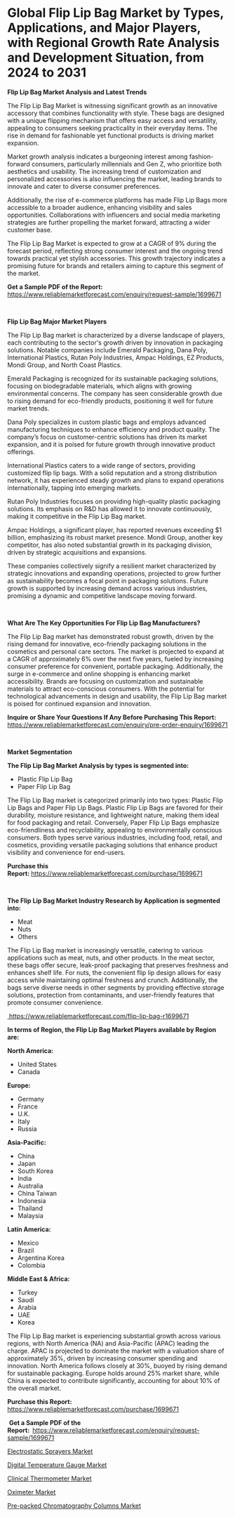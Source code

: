 <p><h1>Global Flip Lip Bag Market by Types, Applications, and Major Players, with Regional Growth Rate Analysis and Development Situation, from 2024 to 2031</h1></p><p><strong>Flip Lip Bag Market Analysis and Latest Trends</strong></p>
<p><p>The Flip Lip Bag Market is witnessing significant growth as an innovative accessory that combines functionality with style. These bags are designed with a unique flipping mechanism that offers easy access and versatility, appealing to consumers seeking practicality in their everyday items. The rise in demand for fashionable yet functional products is driving market expansion.</p><p>Market growth analysis indicates a burgeoning interest among fashion-forward consumers, particularly millennials and Gen Z, who prioritize both aesthetics and usability. The increasing trend of customization and personalized accessories is also influencing the market, leading brands to innovate and cater to diverse consumer preferences.</p><p>Additionally, the rise of e-commerce platforms has made Flip Lip Bags more accessible to a broader audience, enhancing visibility and sales opportunities. Collaborations with influencers and social media marketing strategies are further propelling the market forward, attracting a wider customer base.</p><p>The Flip Lip Bag Market is expected to grow at a CAGR of 9% during the forecast period, reflecting strong consumer interest and the ongoing trend towards practical yet stylish accessories. This growth trajectory indicates a promising future for brands and retailers aiming to capture this segment of the market.</p></p>
<p><strong>Get a Sample PDF of the Report:&nbsp;</strong> <a href="https://www.reliablemarketforecast.com/enquiry/request-sample/1699671?utm_campaign=1724&utm_medium=2&utm_source=Github&utm_content=ia&utm_term=20102024&utm_id=flip-lip-bag">https://www.reliablemarketforecast.com/enquiry/request-sample/1699671</a></p>
<p>&nbsp;</p>
<p><strong>Flip Lip Bag Major Market Players</strong></p>
<p><p>The Flip Lip Bag market is characterized by a diverse landscape of players, each contributing to the sector's growth driven by innovation in packaging solutions. Notable companies include Emerald Packaging, Dana Poly, International Plastics, Rutan Poly Industries, Ampac Holdings, EZ Products, Mondi Group, and North Coast Plastics.</p><p>Emerald Packaging is recognized for its sustainable packaging solutions, focusing on biodegradable materials, which aligns with growing environmental concerns. The company has seen considerable growth due to rising demand for eco-friendly products, positioning it well for future market trends. </p><p>Dana Poly specializes in custom plastic bags and employs advanced manufacturing techniques to enhance efficiency and product quality. The company’s focus on customer-centric solutions has driven its market expansion, and it is poised for future growth through innovative product offerings.</p><p>International Plastics caters to a wide range of sectors, providing customized flip lip bags. With a solid reputation and a strong distribution network, it has experienced steady growth and plans to expand operations internationally, tapping into emerging markets.</p><p>Rutan Poly Industries focuses on providing high-quality plastic packaging solutions. Its emphasis on R&D has allowed it to innovate continuously, making it competitive in the Flip Lip Bag market. </p><p>Ampac Holdings, a significant player, has reported revenues exceeding $1 billion, emphasizing its robust market presence. Mondi Group, another key competitor, has also noted substantial growth in its packaging division, driven by strategic acquisitions and expansions.</p><p>These companies collectively signify a resilient market characterized by strategic innovations and expanding operations, projected to grow further as sustainability becomes a focal point in packaging solutions. Future growth is supported by increasing demand across various industries, promising a dynamic and competitive landscape moving forward.</p></p>
<p>&nbsp;</p>
<p><strong>What Are The Key Opportunities For Flip Lip Bag Manufacturers?</strong></p>
<p><p>The Flip Lip Bag market has demonstrated robust growth, driven by the rising demand for innovative, eco-friendly packaging solutions in the cosmetics and personal care sectors. The market is projected to expand at a CAGR of approximately 6% over the next five years, fueled by increasing consumer preference for convenient, portable packaging. Additionally, the surge in e-commerce and online shopping is enhancing market accessibility. Brands are focusing on customization and sustainable materials to attract eco-conscious consumers. With the potential for technological advancements in design and usability, the Flip Lip Bag market is poised for continued expansion and innovation.</p></p>
<p><strong>Inquire or Share Your Questions If Any Before Purchasing This Report:</strong> <a href="https://www.reliablemarketforecast.com/enquiry/pre-order-enquiry/1699671?utm_campaign=1724&utm_medium=2&utm_source=Github&utm_content=ia&utm_term=20102024&utm_id=flip-lip-bag">https://www.reliablemarketforecast.com/enquiry/pre-order-enquiry/1699671</a></p>
<p>&nbsp;</p>
<p><strong>Market Segmentation</strong></p>
<p><strong>The Flip Lip Bag Market Analysis by types is segmented into:</strong></p>
<p><ul><li>Plastic Flip Lip Bag</li><li>Paper Flip Lip Bag</li></ul></p>
<p><p>The Flip Lip Bag market is categorized primarily into two types: Plastic Flip Lip Bags and Paper Flip Lip Bags. Plastic Flip Lip Bags are favored for their durability, moisture resistance, and lightweight nature, making them ideal for food packaging and retail. Conversely, Paper Flip Lip Bags emphasize eco-friendliness and recyclability, appealing to environmentally conscious consumers. Both types serve various industries, including food, retail, and cosmetics, providing versatile packaging solutions that enhance product visibility and convenience for end-users.</p></p>
<p><strong>Purchase this Report:&nbsp;</strong><a href="https://www.reliablemarketforecast.com/purchase/1699671?utm_campaign=1724&utm_medium=2&utm_source=Github&utm_content=ia&utm_term=20102024&utm_id=flip-lip-bag">https://www.reliablemarketforecast.com/purchase/1699671</a></p>
<p>&nbsp;</p>
<p><strong>The Flip Lip Bag Market Industry Research by Application is segmented into:</strong></p>
<p><ul><li>Meat</li><li>Nuts</li><li>Others</li></ul></p>
<p><p>The Flip Lip Bag market is increasingly versatile, catering to various applications such as meat, nuts, and other products. In the meat sector, these bags offer secure, leak-proof packaging that preserves freshness and enhances shelf life. For nuts, the convenient flip lip design allows for easy access while maintaining optimal freshness and crunch. Additionally, the bags serve diverse needs in other segments by providing effective storage solutions, protection from contaminants, and user-friendly features that promote consumer convenience.</p></p>
<p><a href="https://www.reliablemarketforecast.com/flip-lip-bag-r1699671?utm_campaign=1724&utm_medium=2&utm_source=Github&utm_content=ia&utm_term=20102024&utm_id=flip-lip-bag">&nbsp;https://www.reliablemarketforecast.com/flip-lip-bag-r1699671</a></p>
<p><strong>In terms of Region, the Flip Lip Bag Market Players available by Region are:</strong></p>
<p>
    <p> <strong> North America: </strong>
        <ul>
            <li>United States</li>
            <li>Canada</li>
        </ul>
        </p> 
    <p> <strong> Europe: </strong>
        <ul>
            <li>Germany</li>
            <li>France</li>
            <li>U.K.</li>
            <li>Italy</li>
            <li>Russia</li>
        </ul>
        </p> 
    <p> <strong> Asia-Pacific: </strong>
        <ul>
            <li>China</li>
            <li>Japan</li>
            <li>South Korea</li>
            <li>India</li>
            <li>Australia</li>
            <li>China Taiwan</li>
            <li>Indonesia</li>
            <li>Thailand</li>
            <li>Malaysia</li>
        </ul>
        </p> 
    <p> <strong> Latin America: </strong>
        <ul>
            <li>Mexico</li>
            <li>Brazil</li>
            <li>Argentina Korea</li>
            <li>Colombia</li>
        </ul>
        </p> 
    <p> <strong> Middle East & Africa: </strong>
        <ul>
            <li>Turkey</li>
            <li>Saudi</li>
            <li>Arabia</li>
            <li>UAE</li>
            <li>Korea</li>
        </ul>
    </p>
    </p>
<p><p>The Flip Lip Bag market is experiencing substantial growth across various regions, with North America (NA) and Asia-Pacific (APAC) leading the charge. APAC is projected to dominate the market with a valuation share of approximately 35%, driven by increasing consumer spending and innovation. North America follows closely at 30%, buoyed by rising demand for sustainable packaging. Europe holds around 25% market share, while China is expected to contribute significantly, accounting for about 10% of the overall market.</p></p>
<p><strong>Purchase this Report: </strong><a href="https://www.reliablemarketforecast.com/purchase/1699671?utm_campaign=1724&utm_medium=2&utm_source=Github&utm_content=ia&utm_term=20102024&utm_id=flip-lip-bag">https://www.reliablemarketforecast.com/purchase/1699671</a></p>
<p>&nbsp;<strong>Get a Sample PDF of the Report:&nbsp;&nbsp;</strong><a href="https://www.reliablemarketforecast.com/enquiry/request-sample/1699671?utm_campaign=1724&utm_medium=2&utm_source=Github&utm_content=ia&utm_term=20102024&utm_id=flip-lip-bag">https://www.reliablemarketforecast.com/enquiry/request-sample/1699671</a></p>
<p><strong></strong></p>
<p><p><a href="https://www.linkedin.com/pulse/global-electrostatic-sprayers-market-opportunities-forecast-auhif?utm_campaign=1724&utm_medium=2&utm_source=Github&utm_content=ia&utm_term=20102024&utm_id=flip-lip-bag">Electrostatic Sprayers Market</a></p><p><a href="https://www.linkedin.com/pulse/digital-temperature-gauge-market-global-trends-forecast-2024-0thtf?utm_campaign=1724&utm_medium=2&utm_source=Github&utm_content=ia&utm_term=20102024&utm_id=flip-lip-bag">Digital Temperature Gauge Market</a></p><p><a href="https://www.linkedin.com/pulse/clinical-thermometer-industry-analysis-report-market-size-0gese?utm_campaign=1724&utm_medium=2&utm_source=Github&utm_content=ia&utm_term=20102024&utm_id=flip-lip-bag">Clinical Thermometer Market</a></p><p><a href="https://www.linkedin.com/pulse/deep-dive-oximeter-market-itstrends-segmentation-competitive-bio8e?utm_campaign=1724&utm_medium=2&utm_source=Github&utm_content=ia&utm_term=20102024&utm_id=flip-lip-bag">Oximeter Market</a></p><p><a href="https://github.com/LacThu1/Market-Research-Report-List-1/blob/main/pre-packed-chromatography-columns-market.md?utm_campaign=1724&utm_medium=2&utm_source=Github&utm_content=ia&utm_term=20102024&utm_id=flip-lip-bag">Pre-packed Chromatography Columns Market</a></p></p>